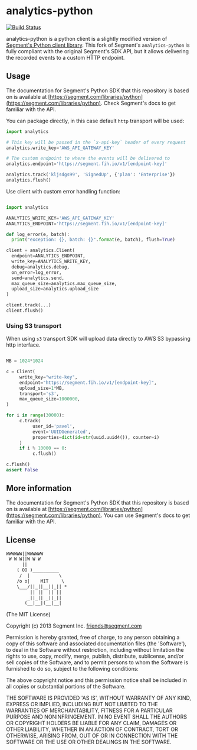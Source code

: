 # analytics-python

[![Build Status](https://travis-ci.org/FindHotel/analytics-python.svg?branch=master)](https://travis-ci.org/FindHotel/analytics-python)

analytics-python is a python client is a slightly modified version of [Segment's Python client library][segmentsdk]. This fork of Segment's `analytics-python` is fully compliant with the original Segment's SDK API, but it allows delivering the recorded events to a custom HTTP endpoint.

[segmentsdk]: https://github.com/segmentio/analytics-python

## Usage

The documentation for Segment's Python SDK that this repository is based on
is available at [https://segment.com/libraries/python](https://segment.com/libraries/python).
Check Segment's docs to get familiar with the API.

You can package directly, in this case default `http` transport will be used:

```python
import analytics

# This key will be passed in the `x-api-key` header of every request
analytics.write_key='AWS_API_GATEWAY_KEY'

# The custom endpoint to where the events will be delivered to
analytics.endpoint='https://segment.fih.io/v1/[endpoint-key]'

analytics.track('kljsdgs99', 'SignedUp', {'plan': 'Enterprise'})
analytics.flush()
```

Use client with custom error handling function:

```python

import analytics

ANALYTICS_WRITE_KEY='AWS_API_GATEWAY_KEY'
ANALYTICS_ENDPOINT='https://segment.fih.io/v1/[endpoint-key]'

def log_error(e, batch):
  print("exception: {}, batch: {}".format(e, batch), flush=True)

client = analytics.Client(
  endpoint=ANALYTICS_ENDPOINT,
  write_key=ANALYTICS_WRITE_KEY,
  debug=analytics.debug,
  on_error=log_error,
  send=analytics.send,
  max_queue_size=analytics.max_queue_size,
  upload_size=analytics.upload_size
)

client.track(...)
client.flush()
```

### Using S3 transport

When using `s3` transport SDK will upload data directly to AWS S3 bypassing http interface.

```python

MB = 1024*1024

c = Client(
     write_key="write-key",
     endpoint="https://segment.fih.io/v1/[endpoint-key]",
     upload_size=1*MB,
     transport='s3',
     max_queue_size=1000000,
)

for i in range(30000):
     c.track(
          user_id='pavel',
          event='UUIDGenerated',
          properties=dict(id=str(uuid.uuid4()), counter=i)
     )
     if i % 10000 == 0:
          c.flush()

c.flush()
assert False
```

## More information

The documentation for Segment's Python SDK that this repository is based on is available at [https://segment.com/libraries/python](https://segment.com/libraries/python). You can use Segment's docs to get familiar with the API.

## License

```txt
WWWWWW||WWWWWW
 W W W||W W W
      ||
    ( OO )__________
     /  |           \
    /o o|    MIT     \
    \___/||_||__||_|| *
         || ||  || ||
        _||_|| _||_||
       (__|__|(__|__|
```

(The MIT License)

Copyright (c) 2013 Segment Inc. <friends@segment.com>

Permission is hereby granted, free of charge, to any person obtaining a copy of this software and associated documentation files (the 'Software'), to deal in the Software without restriction, including without limitation the rights to use, copy, modify, merge, publish, distribute, sublicense, and/or sell copies of the Software, and to permit persons to whom the Software is furnished to do so, subject to the following conditions:

The above copyright notice and this permission notice shall be included in all copies or substantial portions of the Software.

THE SOFTWARE IS PROVIDED 'AS IS', WITHOUT WARRANTY OF ANY KIND, EXPRESS OR IMPLIED, INCLUDING BUT NOT LIMITED TO THE WARRANTIES OF MERCHANTABILITY, FITNESS FOR A PARTICULAR PURPOSE AND NONINFRINGEMENT. IN NO EVENT SHALL THE AUTHORS OR COPYRIGHT HOLDERS BE LIABLE FOR ANY CLAIM, DAMAGES OR OTHER LIABILITY, WHETHER IN AN ACTION OF CONTRACT, TORT OR OTHERWISE, ARISING FROM, OUT OF OR IN CONNECTION WITH THE SOFTWARE OR THE USE OR OTHER DEALINGS IN THE SOFTWARE.

